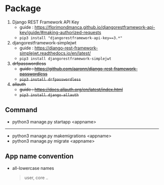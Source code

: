 
# Package
1. Django REST Framework API Key
   * guide : <https://florimondmanca.github.io/djangorestframework-api-key/guide/#making-authorized-requests>
   * `pip3 install "djangorestframework-api-key==3.*"`
2. djangorestframework-simplejwt
   * guide : <https://django-rest-framework-simplejwt.readthedocs.io/en/latest/>
   * `pip3 install djangorestframework-simplejwt`
3. ~~drfpasswordless~~
   * ~~guide : <https://github.com/aaronn/django-rest-framework-passwordless>~~
   * ~~`pip3 install drfpasswordless`~~
4. ~~allauth~~
   * ~~guide : <https://docs.allauth.org/en/latest/index.html>~~
   * ~~`pip3 install django-allauth`~~

## Command
* python3 manage.py startapp \<appname>
---
* python3 manage.py makemigrations \<appname>
* python3 manage.py migrate \<appname>


## App name convention
* all-lowercase names
   > user, core ..
    
    
